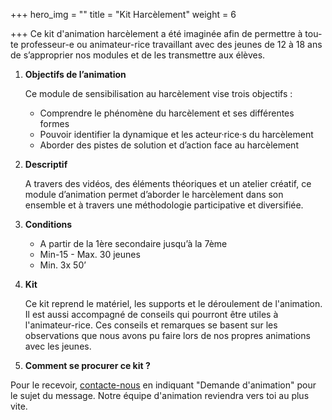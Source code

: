 +++
hero_img = ""
title = "Kit Harcèlement"
weight = 6

+++
Ce kit d'animation harcèlement a été imaginée afin de permettre à tou-te professeur-e ou animateur-rice travaillant avec des jeunes de 12 à 18 ans de s’approprier nos modules et de les transmettre aux élèves.

1. **Objectifs de l’animation**

   Ce module de sensibilisation au harcèlement vise trois objectifs :
   * Comprendre le phénomène du harcèlement et ses différentes formes
   * Pouvoir identifier la dynamique et les acteur·rice·s du harcèlement
   * Aborder des pistes de solution et d’action face au harcèlement
2. **Descriptif**

   A travers des vidéos, des éléments théoriques et un atelier créatif, ce module d’animation permet d’aborder le harcèlement dans son ensemble et à travers une méthodologie participative et diversifiée.
3. **Conditions**
   * A partir de la 1ère secondaire jusqu’à la 7ème
   * Min-15 - Max. 30 jeunes
   * Min. 3x 50’
4. **Kit**

   Ce kit reprend le matériel, les supports et le déroulement de l'animation. Il est aussi accompagné de conseils qui pourront être utiles à l'animateur-rice. Ces conseils et remarques se basent sur les observations que nous avons pu faire lors de nos propres animations avec les jeunes.
5. **Comment se procurer ce kit ?**

Pour le recevoir, [contacte-nous](/contact) en indiquant "Demande d'animation" pour le sujet du message. Notre équipe d'animation reviendra vers toi au plus vite.